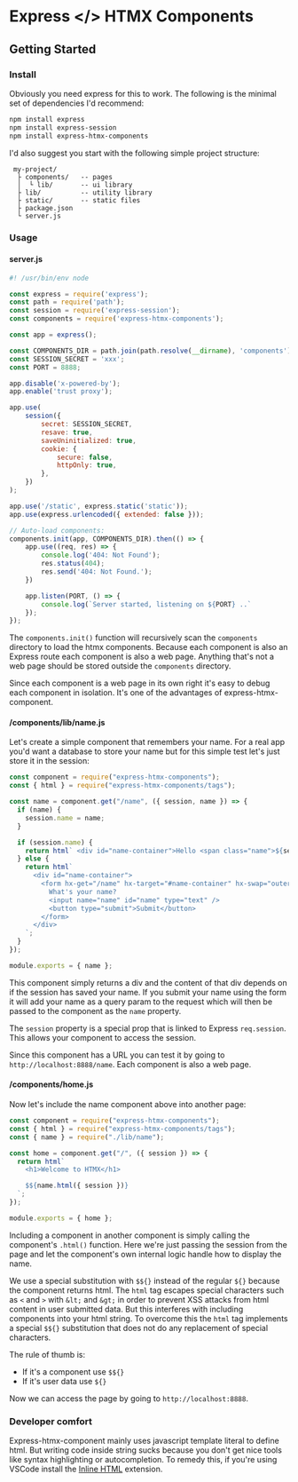 # Express </> HTMX Components

## Getting Started

### Install

Obviously you need express for this to work. The following is the minimal set
of dependencies I'd recommend:

```sh
npm install express
npm install express-session
npm install express-htmx-components
```

I'd also suggest you start with the following simple project structure:

```text
 my-project/
  ├ components/   -- pages
  │  └ lib/       -- ui library
  ├ lib/          -- utility library
  ├ static/       -- static files
  ├ package.json
  └ server.js
```

### Usage

#### server.js

```js
#! /usr/bin/env node

const express = require('express');
const path = require('path');
const session = require('express-session');
const components = require('express-htmx-components');

const app = express();

const COMPONENTS_DIR = path.join(path.resolve(__dirname), 'components');
const SESSION_SECRET = 'xxx';
const PORT = 8888;

app.disable('x-powered-by');
app.enable('trust proxy');

app.use(
    session({
        secret: SESSION_SECRET,
        resave: true,
        saveUninitialized: true,
        cookie: {
            secure: false,
            httpOnly: true,
        },
    })
);

app.use('/static', express.static('static'));
app.use(express.urlencoded({ extended: false }));

// Auto-load components:
components.init(app, COMPONENTS_DIR).then(() => {
    app.use((req, res) => {
        console.log('404: Not Found');
        res.status(404);
        res.send('404: Not Found.');
    })

    app.listen(PORT, () => {
        console.log(`Server started, listening on ${PORT} ..`
    });
});
```

The `components.init()` function will recursively scan the `components`
directory to load the htmx components. Because each component is also an Express
route each component is also a web page. Anything that's not a web page should
be stored outside the `components` directory.

Since each component is a web page in its own right it's easy to debug each
component in isolation. It's one of the advantages of express-htmx-component.

#### /components/lib/name.js

Let's create a simple component that remembers your name. For a real app you'd
want a database to store your name but for this simple test let's just store
it in the session:

```js
const component = require("express-htmx-components");
const { html } = require("express-htmx-components/tags");

const name = component.get("/name", ({ session, name }) => {
  if (name) {
    session.name = name;
  }

  if (session.name) {
    return html` <div id="name-container">Hello <span class="name">${session.name}</span>!</div> `;
  } else {
    return html`
      <div id="name-container">
        <form hx-get="/name" hx-target="#name-container" hx-swap="outerHTML">
          What's your name?
          <input name="name" id="name" type="text" />
          <button type="submit">Submit</button>
        </form>
      </div>
    `;
  }
});

module.exports = { name };
```

This component simply returns a div and the content of that div depends on if
the session has saved your name. If you submit your name using the form it will
add your name as a query param to the request which will then be passed to the
component as the `name` property.

The `session` property is a special prop that is linked to Express
`req.session`. This allows your component to access the session.

Since this component has a URL you can test it by going to
`http://localhost:8888/name`. Each component is also a web page.

#### /components/home.js

Now let's include the name component above into another page:

```js
const component = require("express-htmx-components");
const { html } = require("express-htmx-components/tags");
const { name } = require("./lib/name");

const home = component.get("/", ({ session }) => {
  return html`
    <h1>Welcome to HTMX</h1>

    $${name.html({ session })}
  `;
});

module.exports = { home };
```

Including a component in another component is simply calling the component's
`.html()` function. Here we're just passing the session from the page and
let the component's own internal logic handle how to display the name.

We use a special substitution with `$${}` instead of the regular `${}` because
the component returns html. The `html` tag escapes special characters such as
`<` and `>` with `&lt;` and `&gt;` in order to prevent XSS attacks from html
content in user submitted data. But this interferes with including components
into your html string. To overcome this the `html` tag implements a special
`$${}` substitution that does not do any replacement of special characters.

The rule of thumb is:

- If it's a component use `$${}`
- If it's user data use `${}`

Now we can access the page by going to `http://localhost:8888`.

### Developer comfort

Express-htmx-component mainly uses javascript template literal to define html.
But writing code inside string sucks because you don't get nice tools like
syntax highlighting or autocompletion. To remedy this, if you're using VSCode
install the
[Inline HTML](https://marketplace.visualstudio.com/items?itemName=pushqrdx.inline-html)
extension.
